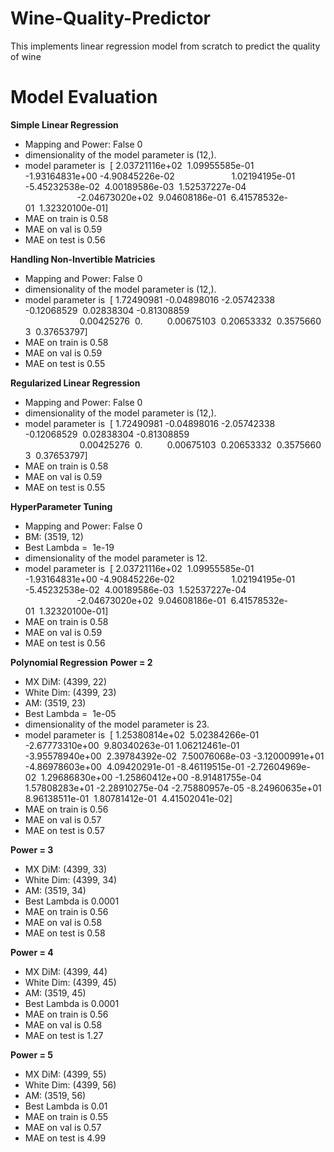 # Wine-Quality-Predictor
This implements linear regression model from scratch to predict the quality of wine

# Model Evaluation

**Simple Linear Regression**
* Mapping and Power: False 0
* dimensionality of the model parameter is (12,).
* model parameter is  [ 2.03721116e+02  1.09955585e-01 -1.93164831e+00 -4.90845226e-02
                      1.02194195e-01 -5.45232538e-02  4.00189586e-03  1.52537227e-04
                     -2.04673020e+02  9.04608186e-01  6.41578532e-01  1.32320100e-01]
* MAE on train is 0.58
* MAE on val is 0.59
* MAE on test is 0.56

**Handling Non-Invertible Matricies**
* Mapping and Power: False 0
* dimensionality of the model parameter is (12,).
* model parameter is  [ 1.72490981 -0.04898016 -2.05742338 -0.12068529  0.02838304 -0.81308859
                      0.00425276  0.          0.00675103  0.20653332  0.35756603  0.37653797]
* MAE on train is 0.58
* MAE on val is 0.59
* MAE on test is 0.55

**Regularized Linear Regression**
* Mapping and Power: False 0
* dimensionality of the model parameter is (12,).
* model parameter is  [ 1.72490981 -0.04898016 -2.05742338 -0.12068529  0.02838304 -0.81308859
                      0.00425276  0.          0.00675103  0.20653332  0.35756603  0.37653797]
* MAE on train is 0.58
* MAE on val is 0.59
* MAE on test is 0.55

**HyperParameter Tuning**
* Mapping and Power: False 0
* BM: (3519, 12)
* Best Lambda =  1e-19
* dimensionality of the model parameter is 12.
* model parameter is  [ 2.03721116e+02  1.09955585e-01 -1.93164831e+00 -4.90845226e-02
                      1.02194195e-01 -5.45232538e-02  4.00189586e-03  1.52537227e-04
                     -2.04673020e+02  9.04608186e-01  6.41578532e-01  1.32320100e-01]
* MAE on train is 0.58
* MAE on val is 0.59
* MAE on test is 0.56

**Polynomial Regression**
**Power = 2**
  * MX DiM: (4399, 22)
  * White Dim: (4399, 23)
  * AM: (3519, 23)
  * Best Lambda =  1e-05
  * dimensionality of the model parameter is 23.
  * model parameter is  [ 1.25380814e+02  5.02384266e-01 -2.67773310e+00  9.80340263e-01
                        1.06212461e-01 -3.95578940e+00  2.39784392e-02  7.50076068e-03
                       -3.12000991e+01 -4.86978603e+00  4.09420291e-01 -8.46119515e-01
                       -2.72604969e-02  1.29686830e+00 -1.25860412e+00 -8.91481755e-04
                        1.57808283e+01 -2.28910275e-04 -2.75880957e-05 -8.24960635e+01
                        8.96138511e-01  1.80781412e-01  4.41502041e-02]
  * MAE on train is 0.56
  * MAE on val is 0.57
  * MAE on test is 0.57

**Power = 3**
  * MX DiM: (4399, 33)
  * White Dim: (4399, 34)
  * AM: (3519, 34)
  * Best Lambda is 0.0001
  * MAE on train is 0.56
  * MAE on val is 0.58
  * MAE on test is 0.58

**Power = 4**
  * MX DiM: (4399, 44)
  * White Dim: (4399, 45)
  * AM: (3519, 45)
  * Best Lambda is 0.0001
  * MAE on train is 0.56
  * MAE on val is 0.58
  * MAE on test is 1.27

**Power = 5**
  * MX DiM: (4399, 55)
  * White Dim: (4399, 56)
  * AM: (3519, 56)
  * Best Lambda is 0.01
  * MAE on train is 0.55
  * MAE on val is 0.57
  * MAE on test is 4.99
